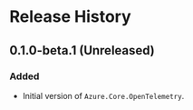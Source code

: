 # Release History

## 0.1.0-beta.1 (Unreleased)

### Added

- Initial version of `Azure.Core.OpenTelemetry`.
